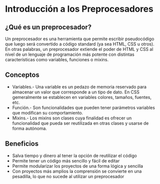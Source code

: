 # Introducción a los Preprocesadores

## ¿Qué es un preprocesador?

Un preprocesador es una herramienta que permite escribir pseudocódigo que luego será convertido a código standard (ya sea HTML, CSS u otros). En otras palabras, un preprocesador extiende el poder de HTML y CSS al nivel de un lenguaje de programación más potente con distintas características como variables, funciones o mixins.

## Conceptos

- Variables.- Una variable es un pedazo de memoria reservado para almacenar un valor que corresponde a un tipo de dato. En CSS gemeralmente se establecen en variables colores, tamaños, fuentes, etc.
- Función.- Son funcionalidades que pueden tener parámetros variables que modifican su comportamiento.
- Mixins.- Los mixins son clases cuya finalidad es ofrecer un funcionalidad que pueda ser reutilizada en otras clases y usarse de forma autónoma.

## Beneficios

- Salva tiempo y dinero al tener la opción de reutilizar el código
- Permite tener un código más sencillo y fácil de editar
- Permite modularizar los proyectos de una forma lógica y sencilla
- Con proyectos más amplios la comprensión se convierte en una pesadilla, lo que no sucede al utilizar un preprocesador
